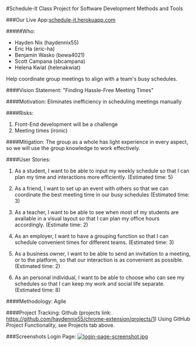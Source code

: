 #Schedule-It
Class Project for Software Development Methods and Tools

###Our Live App:[schedule-it.herokuapp.com](schedule-it.herokuapp.com)

#####Who:
* Hayden Nix (haydennix55)
* Eric Ha (eric-ha)
* Benjamin Wasko (bewa4021)
* Scott Campana (sbcampana)
* Helena Kwiat (helenakwiat)

Help coordinate group meetings to align with a team's busy schedules.

####Vision Statement:
"Finding Hassle-Free Meeting Times"

####Motivation:
Eliminates inefficiency in scheduling meetings manually

####Risks:
1. Front-End development will be a challenge
2. Meeting times (ironic)

####Mitigation:
The group as a whole has light experience in every aspect, so we will use the group knowledge to work effectively.

####User Stories:

1. As a student, I want to be able to input my weekly schedule so that I can plan my time and interactions more efficiently. (Estimated time: 5)

2. As a friend, I want to set up an event with others so that we can coordinate the best meeting time in our busy schedules (Estimated time: 3)

3. As a teacher, I want to be able to see when most of my students are available in a visual layout so that I can plan my office hours accordingly. (Estimate time: 2)

4. As an employer, I want to have a grouping function so that I can schedule convenient times for different teams. (Estimated time: 3)

5. As a business owner, I want to be able to send an invitation to a meeting, or to the platform, so that our interaction is as convenient as possible. (Estimated time: 2)

6. As an personal individual, I want to be able to choose who can see my schedules so that I can keep my work and social life separate. (Estimated time: 8)


####Methodology: Agile

####Project Tracking: Github (projects link: https://github.com/haydennix55/chrome-extension/projects/1)
Using GitHub Project Functionality, see Projects tab above.

###Screenshots
Login Page:
[![login-page-screenshot.jpg](https://s23.postimg.org/6cwey2j6z/login_page_screenshot.jpg)](https://postimg.org/image/72f7afjqf/)
